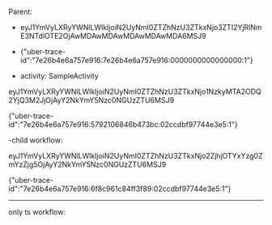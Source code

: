 
Parent: 
- eyJ1YmVyLXRyYWNlLWlkIjoiN2UyNmI0ZTZhNzU3ZTkxNjo3ZTI2YjRlNmE3NTdlOTE2OjAwMDAwMDAwMDAwMDAwMDA6MSJ9
- {"uber-trace-id":"7e26b4e6a757e916:7e26b4e6a757e916:0000000000000000:1"}


- activity: SampleActivity

eyJ1YmVyLXRyYWNlLWlkIjoiN2UyNmI0ZTZhNzU3ZTkxNjo1NzkyMTA2ODQ2YjQ3M2JjOjAyY2NkYmY5Nzc0NGUzZTU6MSJ9

{"uber-trace-id":"7e26b4e6a757e916:5792106846b473bc:02ccdbf97744e3e5:1"}



-child workflow:

eyJ1YmVyLXRyYWNlLWlkIjoiN2UyNmI0ZTZhNzU3ZTkxNjo2ZjhjOTYxYzg0ZmYzZjg5OjAyY2NkYmY5Nzc0NGUzZTU6MSJ9

{"uber-trace-id":"7e26b4e6a757e916:6f8c961c84ff3f89:02ccdbf97744e3e5:1"}



---- 

only ts workflow: